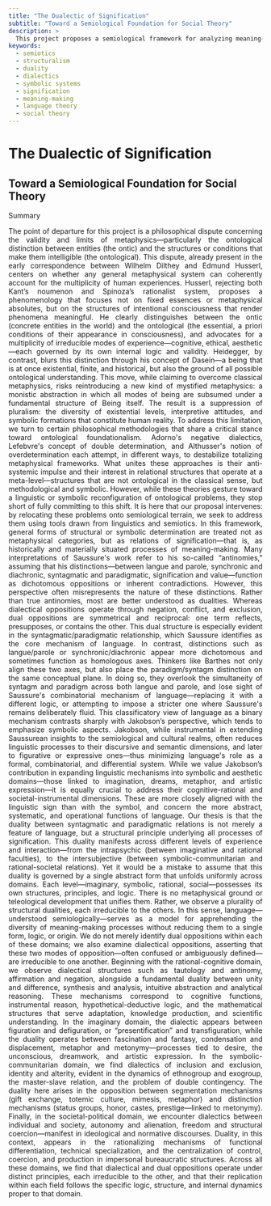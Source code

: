 ```yaml
---
title: "The Dualectic of Signification"
subtitle: "Toward a Semiological Foundation for Social Theory"
description: >
  This project proposes a semiological framework for analyzing meaning-making processes across cognitive, symbolic, and societal domains. It explores the irreducible distinction between dual and dialectical oppositions, arguing for a plural and domain-specific theory of signification grounded in linguistic structures.
keywords:
  - semiotics
  - structuralism
  - duality
  - dialectics
  - symbolic systems
  - signification
  - meaning-making
  - language theory
  - social theory
---
```


# The Dualectic of Signification  
## Toward a Semiological Foundation for Social Theory

Summary
<div style="text-align: justify">
The point of departure for this project is a philosophical dispute concerning the validity and limits of metaphysics—particularly the ontological distinction between entities (the ontic) and the structures or conditions that make them intelligible (the ontological). This dispute, already present in the early correspondence between Wilhelm Dilthey and Edmund Husserl, centers on whether any general metaphysical system can coherently account for the multiplicity of human experiences. Husserl, rejecting both Kant’s noumenon and Spinoza’s rationalist system, proposes a phenomenology that focuses not on fixed essences or metaphysical absolutes, but on the structures of intentional consciousness that render phenomena meaningful. He clearly distinguishes between the ontic (concrete entities in the world) and the ontological (the essential, a priori conditions of their appearance in consciousness), and advocates for a multiplicity of irreducible modes of experience—cognitive, ethical, aesthetic—each governed by its own internal logic and validity. Heidegger, by contrast, blurs this distinction through his concept of Dasein—a being that is at once existential, finite, and historical, but also the ground of all possible ontological understanding. This move, while claiming to overcome classical metaphysics, risks reintroducing a new kind of mystified metaphysics: a monistic abstraction in which all modes of being are subsumed under a fundamental structure of Being itself. The result is a suppression of pluralism: the diversity of existential levels, interpretive attitudes, and symbolic formations that constitute human reality.
To address this limitation, we turn to certain philosophical methodologies that share a critical stance toward ontological foundationalism. Adorno's negative dialectics, Lefebvre's concept of double determination, and Althusser's notion of overdetermination each attempt, in different ways, to destabilize totalizing metaphysical frameworks. What unites these approaches is their anti-systemic impulse and their interest in relational structures that operate at a meta-level—structures that are not ontological in the classical sense, but methodological and symbolic. However, while these theories gesture toward a linguistic or symbolic reconfiguration of ontological problems, they stop short of fully committing to this shift. It is here that our proposal intervenes: by relocating these problems onto semiological terrain, we seek to address them using tools drawn from linguistics and semiotics. In this framework, general forms of structural or symbolic determination are treated not as metaphysical categories, but as relations of signification—that is, as historically and materially situated processes of meaning-making.
Many interpretations of Saussure's work refer to his so-called “antinomies,” assuming that his distinctions—between langue and parole, synchronic and diachronic, syntagmatic and paradigmatic, signification and value—function as dichotomous oppositions or inherent contradictions. However, this perspective often misrepresents the nature of these distinctions. Rather than true antinomies, most are better understood as dualities. Whereas dialectical oppositions operate through negation, conflict, and exclusion, dual oppositions are symmetrical and reciprocal: one term reflects, presupposes, or contains the other. This dual structure is especially evident in the syntagmatic/paradigmatic relationship, which Saussure identifies as the core mechanism of language. In contrast, distinctions such as langue/parole or synchronic/diachronic appear more dichotomous and sometimes function as homologous axes. Thinkers like Barthes not only align these two axes, but also place the paradigm/syntagm distinction on the same conceptual plane. In doing so, they overlook the simultaneity of syntagm and paradigm across both langue and parole, and lose sight of Saussure's combinatorial mechanism of language—replacing it with a different logic, or attempting to impose a stricter one where Saussure's remains deliberately fluid. This classificatory view of language as a binary mechanism contrasts sharply with Jakobson’s perspective, which tends to emphasize symbolic aspects. Jakobson, while instrumental in extending Saussurean insights to the semiological and cultural realms, often reduces linguistic processes to their discursive and semantic dimensions, and later to figurative or expressive ones—thus minimizing language's role as a formal, combinatorial, and differential system. While we value Jakobson’s contribution in expanding linguistic mechanisms into symbolic and aesthetic domains—those linked to imagination, dreams, metaphor, and artistic expression—it is equally crucial to address their cognitive-rational and societal-instrumental dimensions. These are more closely aligned with the linguistic sign than with the symbol, and concern the more abstract, systematic, and operational functions of language.
Our thesis is that the duality between syntagmatic and paradigmatic relations is not merely a feature of language, but a structural principle underlying all processes of signification. This duality manifests across different levels of experience and interaction—from the intrapsychic (between imaginative and rational faculties), to the intersubjective (between symbolic-communitarian and rational-societal relations). Yet it would be a mistake to assume that this duality is governed by a single abstract form that unfolds uniformly across domains. Each level—imaginary, symbolic, rational, social—possesses its own structures, principles, and logic. There is no metaphysical ground or teleological development that unifies them. Rather, we observe a plurality of structural dualities, each irreducible to the others. In this sense, language—understood semiologically—serves as a model for apprehending the diversity of meaning-making processes without reducing them to a single form, logic, or origin. 
We do not merely identify dual oppositions within each of these domains; we also examine dialectical oppositions, asserting that these two modes of opposition—often confused or ambiguously defined—are irreducible to one another. Beginning with the rational-cognitive domain, we observe dialectical structures such as tautology and antinomy, affirmation and negation, alongside a fundamental duality between unity and difference, synthesis and analysis, intuitive abstraction and analytical reasoning. These mechanisms correspond to cognitive functions, instrumental reason, hypothetical-deductive logic, and the mathematical structures that serve adaptation, knowledge production, and scientific understanding. In the imaginary domain, the dialectic appears between figuration and defiguration, or “presentification” and transfiguration, while the duality operates between fascination and fantasy, condensation and displacement, metaphor and metonymy—processes tied to desire, the unconscious, dreamwork, and artistic expression. In the symbolic-communitarian domain, we find dialectics of inclusion and exclusion, identity and alterity, evident in the dynamics of ethnogroup and exogroup, the master-slave relation, and the problem of double contingency. The duality here arises in the opposition between segmentation mechanisms (gift exchange, totemic culture, mimesis, metaphor) and distinction mechanisms (status groups, honor, castes, prestige—linked to metonymy). Finally, in the societal-political domain, we encounter dialectics between individual and society, autonomy and alienation, freedom and structural coercion—manifest in ideological and normative discourses. Duality, in this context, appears in the rationalizing mechanisms of functional differentiation, technical specialization, and the centralization of control, coercion, and production in impersonal bureaucratic structures. Across all these domains, we find that dialectical and dual oppositions operate under distinct principles, each irreducible to the other, and that their replication within each field follows the specific logic, structure, and internal dynamics proper to that domain.


</div>
